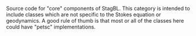Source code for "core" components of StagBL. This category is intended
to include classes which are not specific to the Stokes equation or geodynamics.
A good rule of thumb is that most or all of the classes here could have "petsc"
implementations.
